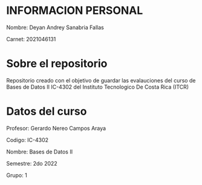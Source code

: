 # INFORMACION PERSONAL
Nombre: Deyan Andrey Sanabria Fallas  

Carnet: 2021046131  

# Sobre el repositorio
Repositorio creado con el objetivo de guardar las evalauciones del curso de Bases de Datos II IC-4302 del Instituto Tecnologico De Costa Rica (ITCR)  

# Datos del curso
Profesor: Gerardo Nereo Campos Araya  

Codigo: IC-4302  

Nombre: Bases de Datos II  

Semestre: 2do 2022  

Grupo: 1  